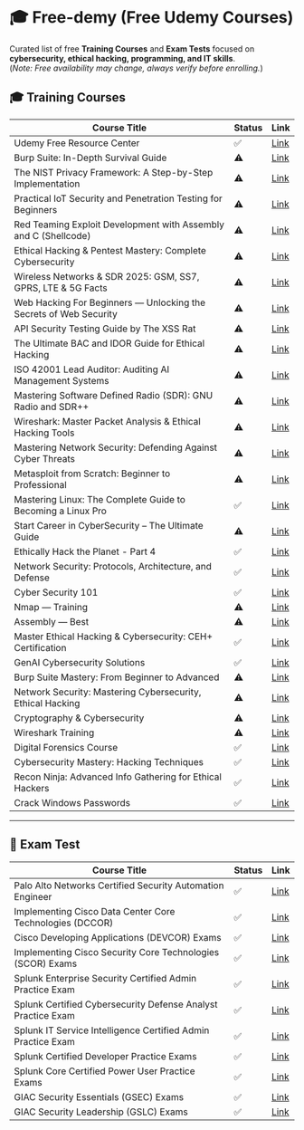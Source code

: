 # 🎓 Free-demy (Free Udemy Courses)

Curated list of free **Training Courses** and **Exam Tests** focused on **cybersecurity, ethical hacking, programming, and IT skills**.  
(*Note: Free availability may change, always verify before enrolling.*)

## 🎓 Training Courses

| Course Title | Status | Link |
|--------------|--------|------|
| Udemy Free Resource Center | ✅ | [Link](https://www.udemy.com/courses/free/) |
| Burp Suite: In-Depth Survival Guide | ⚠️ | [Link](https://www.udemy.com/course/burp-suite-in-depth-survival-guide/?couponCode=9FEFE62E93942AFCF2E7) |
| The NIST Privacy Framework: A Step-by-Step Implementation | ⚠️ | [Link](https://www.udemy.com/course/the-nist-privacy-framework-a-step-by-step-implementation/?couponCode=2542EA3F98C76CC88EDE) |
| Practical IoT Security and Penetration Testing for Beginners | ⚠️ | [Link](https://www.udemy.com/course/iot-security-beginners/?couponCode=D42AABD966028AA4EDC0) |
| Red Teaming Exploit Development with Assembly and C (Shellcode) | ⚠️ | [Link](https://www.udemy.com/course/shellcode/?couponCode=OCSALY-ACADEMY-2025) |
| Ethical Hacking & Pentest Mastery: Complete Cybersecurity | ⚠️ | [Link](https://www.udemy.com/course/real_pentest/?couponCode=OCSALY-ACADEMY-2025) |
| Wireless Networks & SDR 2025: GSM, SS7, GPRS, LTE & 5G Facts | ⚠️ | [Link](https://www.udemy.com/course/gsm-gprs-ss7-edge-masterclass/?couponCode=OCSALY-ACADEMY-2025) |
| Web Hacking For Beginners — Unlocking the Secrets of Web Security | ⚠️ | [Link](https://www.udemy.com/course/web-hacking-for-beginners/?couponCode=BE12C0BC98BE384AFC83) |
| API Security Testing Guide by The XSS Rat | ⚠️ | [Link](https://www.udemy.com/course/uncle-rats-api-security-testing-guide/?couponCode=05795A30DFF56FA7F08B) |
| The Ultimate BAC and IDOR Guide for Ethical Hacking | ⚠️ | [Link](https://www.udemy.com/course/the-ultimate-bac-and-idor-guide-for-ethical-hacking/?couponCode=A1ED7AF37002A40A600C) |
| ISO 42001 Lead Auditor: Auditing AI Management Systems | ⚠️ | [Link](https://www.udemy.com/course/iso-42001-lead-auditor-auditing-ai-management-systems/?couponCode=CD9CC70CEBE903D32A5C) |
| Mastering Software Defined Radio (SDR): GNU Radio and SDR++ | ⚠️ | [Link](https://www.udemy.com/course/software_defined_radio/?couponCode=OCSALY-ACADEMY-2025) |
| Wireshark: Master Packet Analysis & Ethical Hacking Tools | ⚠️ | [Link](https://www.udemy.com/course/wireshark-course/?couponCode=5-STAR-COURSE-PLEASE) |
| Mastering Network Security: Defending Against Cyber Threats | ⚠️ | [Link](https://www.udemy.com/course/master-network-security/?couponCode=OCSALY-ACADEMY-2025) |
| Metasploit from Scratch: Beginner to Professional | ⚠️ | [Link](https://www.udemy.com/course/metasploit-from-scratch-beginner-to-professional/?couponCode=8E0707323E691076330B) |
| Mastering Linux: The Complete Guide to Becoming a Linux Pro | ✅ | [Link](https://www.udemy.com/course/linux-training/?couponCode=LINUX-5-STAR-PLEASE) |
| Start Career in CyberSecurity – The Ultimate Guide | ⚠️ | [Link](https://www.udemy.com/course/cybersecuritystartcareer2022-thecompletecourse/?couponCode=3577EE900F11B352E9C9) |
| Ethically Hack the Planet - Part 4 | ✅ | [Link](https://www.udemy.com/course/ethically-hack-the-planet-part-4/?couponCode=7A1B7F94D7868F0ECF15) |
| Network Security: Protocols, Architecture, and Defense | ✅ | [Link](https://www.udemy.com/course/network-security-protocols-architecture-and-defense/?couponCode=8023583C79B2B049D46A) |
| Cyber Security 101 | ✅ | [Link](https://www.udemy.com/course/cyber-security-101-aditya/?couponCode=DIPAWALIOFFER) |
| Nmap — Training | ⚠️ | [Link](https://www.udemy.com/course/nmap-training/?couponCode=OCSALY-ACADEMY-2025) |
| Assembly — Best | ⚠️ | [Link](https://www.udemy.com/course/assembly-best/?couponCode=OCSALY-ACADEMY-2025) |
| Master Ethical Hacking & Cybersecurity: CEH+ Certification | ✅ | [Link](https://www.udemy.com/course/the-ultimate-ethical-hacking-linux-and-metasploit-training/?couponCode=HACKING-5_STAR-PLS) |
| GenAI Cybersecurity Solutions | ✅ | [Link](https://www.udemy.com/course/genai-cybersecurity-solutions-j/?couponCode=C86875012255C7EB474C) |
| Burp Suite Mastery: From Beginner to Advanced | ⚠️ | [Link](https://www.udemy.com/course/burp-suite-mastery-from-beginner-to-advanced/?couponCode=4962F9EF8D89F4534654) |
| Network Security: Mastering Cybersecurity, Ethical Hacking | ⚠️ | [Link](https://www.udemy.com/course/hacking-network/?couponCode=OCSALY-ACADEMY-2025) |
| Cryptography & Cybersecurity | ⚠️ | [Link](https://www.udemy.com/course/cryptography-cybersecurity/?couponCode=OCSALY-ACADEMY-2025) |
| Wireshark Training | ⚠️ | [Link](https://www.udemy.com/course/wireshark-training/?couponCode=OCSALY-ACADEMY-2025) |
| Digital Forensics Course | ✅ | [Link](https://www.udemy.com/course/digital-forensics-course/?couponCode=DFIR_5-STAR-PLS) |
| Cybersecurity Mastery: Hacking Techniques | ✅ | [Link](https://www.udemy.com/course/cybersecurity-mastery-hacking-techniques/?couponCode=DISCUDEMY.COM5) |
| Recon Ninja: Advanced Info Gathering for Ethical Hackers | ✅ | [Link](https://www.udemy.com/course/recon-ninja-advanced-info-gathering-for-ethical-hackers/?couponCode=37FDA9AF0DD9F1CF1A2A) |
| Crack Windows Passwords | ✅ | [Link](https://www.udemy.com/course/crack-windows-passwords/?couponCode=5CA14BD0020CD243F5DF) |

---

## 🧠 Exam Test

| Course Title | Status | Link |
|--------------|--------|------|
| Palo Alto Networks Certified Security Automation Engineer | ✅ | [Link](https://www.udemy.com/course/palo-alto-networks-certified-security-automation-engineer/?couponCode=OCT19FREE) |
| Implementing Cisco Data Center Core Technologies (DCCOR) | ✅ | [Link](https://www.udemy.com/course/implementing-cisco-data-center-core-technologies-dccor/?couponCode=OCT19FREE) |
| Cisco Developing Applications (DEVCOR) Exams | ✅ | [Link](https://www.udemy.com/course/cisco-developing-applications-devcor-exams/?couponCode=OCT19FREE) |
| Implementing Cisco Security Core Technologies (SCOR) Exams | ✅ | [Link](https://www.udemy.com/course/implementing-cisco-security-core-technologies-scor-exams/?couponCode=OCT19FREE) |
| Splunk Enterprise Security Certified Admin Practice Exam | ✅ | [Link](https://www.udemy.com/course/splunk-enterprise-security-certified-admin-practice-exam-d/?couponCode=OCT19FREE) |
| Splunk Certified Cybersecurity Defense Analyst Practice Exam | ✅ | [Link](https://www.udemy.com/course/splunk-certified-cybersecurity-defense-analyst-practice-exam/?couponCode=OCT19FREE) |
| Splunk IT Service Intelligence Certified Admin Practice Exam | ✅ | [Link](https://www.udemy.com/course/splunk-it-service-intelligence-certified-admin-practice-exam/?couponCode=OCT19FREE) |
| Splunk Certified Developer Practice Exams | ✅ | [Link](https://www.udemy.com/course/splunk-certified-developer-practice-exams/?couponCode=OCT19FREE) |
| Splunk Core Certified Power User Practice Exams | ✅ | [Link](https://www.udemy.com/course/splunk-core-certified-power-user-practice-exams-t/?couponCode=OCT19FREE) |
| GIAC Security Essentials (GSEC) Exams | ✅ | [Link](https://www.udemy.com/course/giac-security-essentials-gsec-exams/?couponCode=OCT19FREE) |
| GIAC Security Leadership (GSLC) Exams | ✅ | [Link](https://www.udemy.com/course/giac-security-leadership-gslc-exams/?couponCode=OCT19FREE) |

















